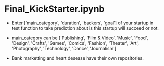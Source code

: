 # Final_KickStarter.ipynb
* Enter ['main_category', 'duration', 'backers', 'goal']
        of your startup in test function to take prediction about is this startup will succeed or not.
        
* main_category can be ['Publishing', 'Film & Video', 'Music', 'Food', 'Design', 'Crafts',
       'Games', 'Comics', 'Fashion', 'Theater', 'Art', 'Photography',
       'Technology', 'Dance', 'Journalism']
       
* Bank marketting and heart desease have their own repositories.
